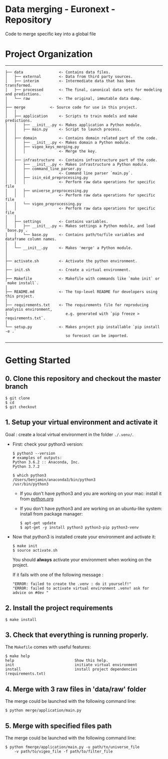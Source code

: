 # Data merging - Euronext - Repository

Code to merge specific key into a global file


# Project Organization

------------

    ├── data                <- Contains data files.
    │   ├── external        <- Data from third party sources.
    │   ├── interim         <- Intermediate data that has been transformed.
    │   ├── processed       <- The final, canonical data sets for modeling and predictions.
    │   └── raw             <- The original, immutable data dump.
    │
    ├── merge		    <- Source code for use in this project.
    │   │
    │   ├── application     <- Scripts to train models and make predictions.
    │   │   ├── __init__.py <- Makes application a Python module.
    │   │   ├── main.py     <- Script to launch process.
    │   │
    │   ├── domain          <- Contains domain related part of the code.
    │   │   ├── __init__.py <- Makes domain a Python module.
    │   │   ├── vigeo_keys_merging.py
    │   │   │               <- Merge the key.
    │   │
    │   ├── infrastructure  <- Contains infrastructure part of the code.
    │   │   ├── __init__.py <- Makes infrastructure a Python module.
    │   │   ├── command_line_parser.py
    │   │   │               <- Command line parser `main.py`.
    │   │   ├── isin_eid_preprocessing.py
    │   │   │               <- Perform raw data operations for specific file
    │   │   ├── universe_preprocessing.py
    │   │   │               <- Perform raw data operations for specific file
    │   │   └── vigeo_preprocessing.py
    │   │                   <- Perform raw data operations for specific file
    │   │
    │   ├── settings        <- Contains variables.
    │   │   ├── __init__.py <- Makes settings a Python module, and load `base.py`.
    │   │   └── base.py     <- Contains path/to/file variables and dataframe column names.
    │   │
    │   └── __init__.py     <- Makes 'merge' a Python module.
    │
    │
    ├── activate.sh         <- Activate the python environment.
    │
    ├── init.sh             <- Create a virtual environment.
    │
    ├── Makefile            <- Makefile with commands like `make init` or `make install`.
    │
    ├── README.md           <- The top-level README for developers using this project.
    │
    ├── requirements.txt    <- The requirements file for reproducing analysis environment,
    │                          e.g. generated with `pip freeze > requirements.txt`.
    │
    └── setup.py            <- Makes project pip installable `pip install -e .`
                               so forecast can be imported.

--------


# Getting Started


## 0. Clone this repository and checkout the master branch
```
$ git clone
$ cd 
$ git checkout 
```

## 1. Setup your virtual environment and activate it

Goal : create a local virtual environment in the folder `./.venv/`.

- First: check your python3 version:

    ```
    $ python3 --version
    # examples of outputs:
    Python 3.6.2 :: Anaconda, Inc.
    Python 3.7.2

    $ which python3
    /Users/benjamin/anaconda3/bin/python3
    /usr/bin/python3
    ```

    - If you don't have python3 and you are working on your mac: install it from [python.org](https://www.python.org/downloads/)
    - If you don't have python3 and are working on an ubuntu-like system: install from package manager:

        ```
        $ apt-get update
        $ apt-get -y install python3 python3-pip python3-venv
        ```

- Now that python3 is installed create your environment and activate it:

    ```
    $ make init
    $ source activate.sh
    ```

    You should **always** activate your environment when working on the project.

    If it fails with one of the following message :
    ```
    "ERROR: failed to create the .venv : do it yourself!"
    "ERROR: failed to activate virtual environment .venv! ask for advice on #dev "
    ```

## 2. Install the project requirements

```
$ make install
```

## 3. Check that everything is running properly.

The `Makefile` comes with useful features:

```
$ make help
help                           Show this help.
init                           initiate virtual environment
install                        install project dependencies (requirements.txt)
```

## 4. Merge with 3 raw files in 'data/raw' folder

The merge could be launched with the following command line:

```
$ python merge/application/main.py
```

## 5. Merge with specified files path

The merge could be launched with the following command line:

```
$ python fmerge/application/main.py -u path/to/universe_file
    -v path/to/vigeo_file -f path/to/filter_file
```

